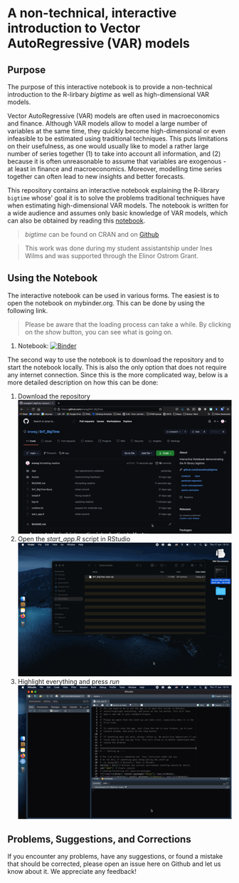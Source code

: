 # A non-technical, interactive introduction to Vector AutoRegressive (VAR) models

## Purpose

The purpose of this interactive notebook is to provide a non-technical introduction to the R-lirbary *bigtime* as well as high-dimensional VAR models. 

Vector AutoRegressive (VAR) models are often used in macroeconomics and finance. Although VAR models allow to model a large number of variables at the same time, they quickly become high-dimensional or even infeasible to be estimated using traditional techniques. This puts limitations on their usefulness, as one would usually like to model a rather large number of series together (1) to take into account all information, and (2) because it is often unreasonable to assume that variables are exogenous - at least in finance and macroeconomics. Moreover, modelling time series together can often lead to new insights and better forecasts.

This repository contains an interactive notebook explaining the R-library `bigtime` whose' goal it is to solve the problems traditional techniques have when estimating high-dimensional VAR models. The notebook is written for a wide audience and assumes only basic knowledge of VAR models, which can also be obtained by reading this [notebook](https://github.com/enweg/SnT_VARS).


> *bigtime* can be found on CRAN and on [Github](https://github.com/ineswilms/bigtime)

> This work was done during my student assistantship under Ines Wilms and was supported through the Elinor Ostrom Grant.

## Using the Notebook

The interactive notebook can be used in various forms. The easiest is to open the notebook on mybinder.org. This can be done by using the following link.

> Please be aware that the loading process can take a while. By clicking on the *show* button, you can see what is going on.


1. Notebook: [![Binder](https://mybinder.org/badge_logo.svg)](https://mybinder.org/v2/gh/enweg/SnT_VARS/main?urlpath=shiny/App/)

The second way to use the notebook is to download the repository and to start the notebook locally. This is also the only option that does not require any internet connection. Since this is the more complicated way, below is a more detailed description on how this can be done:

1. Download the repository
![](./Readme-Figures/Step-1.gif)
2. Open the *start_app.R* script in RStudio
![](./Readme-Figures/Step-2.gif)
4. Highlight everything and press *run*
![](./Readme-Figures/Step-3.gif)

## Problems, Suggestions, and Corrections

If you encounter any problems, have any suggestions, or found a mistake that should be corrected, please open an issue here on Github and let us know about it. We appreciate any feedback!

